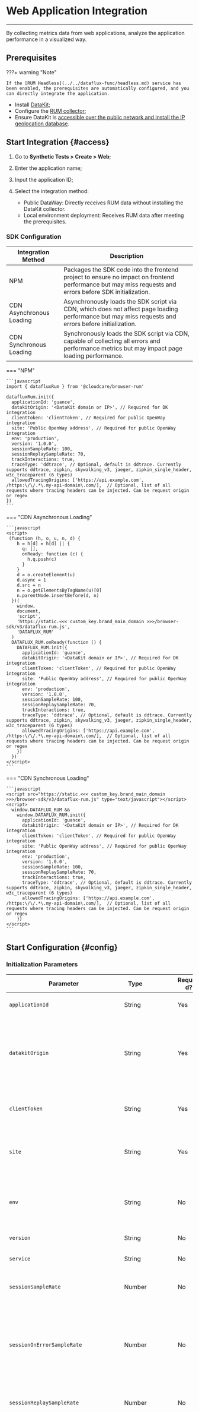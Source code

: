 # Web Application Integration

---

By collecting metrics data from web applications, analyze the application performance in a visualized way.

## Prerequisites

???+ warning "Note"

    If the [RUM Headless](../../dataflux-func/headless.md) service has been enabled, the prerequisites are automatically configured, and you can directly integrate the application.

- Install [DataKit](../../datakit/datakit-install.md);
- Configure the [RUM collector](../../integrations/rum.md);
- Ensure DataKit is [accessible over the public network and install the IP geolocation database](../../datakit/datakit-tools-how-to.md#install-ipdb).

## Start Integration {#access}

1. Go to **Synthetic Tests > Create > Web**;
2. Enter the application name;
3. Input the application ID;
4. Select the integration method:

   - Public DataWay: Directly receives RUM data without installing the DataKit collector.
   - Local environment deployment: Receives RUM data after meeting the prerequisites.

### SDK Configuration

| Integration Method | Description                                                                                         |
| ------------------ | ----------------------------------------------------------------------------------------------- |
| NPM               | Packages the SDK code into the frontend project to ensure no impact on frontend performance but may miss requests and errors before SDK initialization. |
| CDN Asynchronous Loading | Asynchronously loads the SDK script via CDN, which does not affect page loading performance but may miss requests and errors before initialization.         |
| CDN Synchronous Loading | Synchronously loads the SDK script via CDN, capable of collecting all errors and performance metrics but may impact page loading performance.               |

=== "NPM"

    ```javascript
    import { datafluxRum } from '@cloudcare/browser-rum'

    datafluxRum.init({
      applicationId: 'guance',
      datakitOrigin: '<DataKit domain or IP>', // Required for DK integration
      clientToken: 'clientToken', // Required for public OpenWay integration
      site: 'Public OpenWay address', // Required for public OpenWay integration
      env: 'production',
      version: '1.0.0',
      sessionSampleRate: 100,
      sessionReplaySampleRate: 70,
      trackInteractions: true,
      traceType: 'ddtrace', // Optional, default is ddtrace. Currently supports ddtrace, zipkin, skywalking_v3, jaeger, zipkin_single_header, w3c_traceparent (6 types)
      allowedTracingOrigins: ['https://api.example.com', /https:\/\/.*\.my-api-domain\.com/],  // Optional, list of all requests where tracing headers can be injected. Can be request origin or regex
    })
    ```

=== "CDN Asynchronous Loading"

    ```javascript
    <script>
     (function (h, o, u, n, d) {
        h = h[d] = h[d] || {
          q: [],
          onReady: function (c) {
            h.q.push(c)
          }
        }
        d = o.createElement(u)
        d.async = 1
        d.src = n
        n = o.getElementsByTagName(u)[0]
        n.parentNode.insertBefore(d, n)
      })(
        window,
        document,
        'script',
        'https://static.<<< custom_key.brand_main_domain >>>/browser-sdk/v3/dataflux-rum.js',
        'DATAFLUX_RUM'
      )
      DATAFLUX_RUM.onReady(function () {
        DATAFLUX_RUM.init({
          applicationId: 'guance',
          datakitOrigin: '<DataKit domain or IP>', // Required for DK integration
          clientToken: 'clientToken', // Required for public OpenWay integration
          site: 'Public OpenWay address', // Required for public OpenWay integration
          env: 'production',
          version: '1.0.0',
          sessionSampleRate: 100,
          sessionReplaySampleRate: 70,
          trackInteractions: true,
          traceType: 'ddtrace', // Optional, default is ddtrace. Currently supports ddtrace, zipkin, skywalking_v3, jaeger, zipkin_single_header, w3c_traceparent (6 types)
          allowedTracingOrigins: ['https://api.example.com', /https:\/\/.*\.my-api-domain\.com/],  // Optional, list of all requests where tracing headers can be injected. Can be request origin or regex
        })
      })
    </script>
    ```

=== "CDN Synchronous Loading"

    ```javascript
    <script src="https://static.<<< custom_key.brand_main_domain >>>/browser-sdk/v3/dataflux-rum.js" type="text/javascript"></script>
    <script>
      window.DATAFLUX_RUM &&
        window.DATAFLUX_RUM.init({
          applicationId: 'guance',
          datakitOrigin: '<DataKit domain or IP>', // Required for DK integration
          clientToken: 'clientToken', // Required for public OpenWay integration
          site: 'Public OpenWay address', // Required for public OpenWay integration
          env: 'production',
          version: '1.0.0',
          sessionSampleRate: 100,
          sessionReplaySampleRate: 70,
          trackInteractions: true,
          traceType: 'ddtrace', // Optional, default is ddtrace. Currently supports ddtrace, zipkin, skywalking_v3, jaeger, zipkin_single_header, w3c_traceparent (6 types)
          allowedTracingOrigins: ['https://api.example.com', /https:\/\/.*\.my-api-domain\.com/],  // Optional, list of all requests where tracing headers can be injected. Can be request origin or regex
        })
    </script>
    ```

## Start Configuration {#config}

### Initialization Parameters

| Parameter                                   | <div style="width: 60px">Type</div> | <div style="width: 60px">Required?</div> | <div style="width: 60px">Default Value</div> | Description                                                                                                                                                                                                                                                                                                                                                                                                                                                                                                                                                          |
| -------------------------------------- | ----------------------------------- | --------------------------------------- | ------------------------------------- | ------------------------------------------------------------------------------------------------------------------------------------------------------------------------------------------------------------------------------------------------------------------------------------------------------------------------------------------------------------------------------------------------------------------------------------------------------------------------------------------------------------------------------------------------------------- |
| `applicationId`                        | String                              | Yes                                     |                                       | The application ID created from <<< custom_key.brand_name >>>.                                                                                                                                                                                                                                                                                                                                                                                                                                                                                                                |
| `datakitOrigin`                        | String                              | Yes                                     |                                       | DataKit data reporting Origin Note: <br>`Protocol (including: //), domain name (or IP address)[and port number]`<br> For example:<br>[https://www.datakit.com](https://www.datakit.com);<br>[http://100.20.34.3:8088](http://100.20.34.3:8088).                                                                                                                                                                                                                                                                                                                                                   |
| `clientToken`                          | String                              | Yes                                     |                                       | The token for reporting data via openway, obtained from the <<< custom_key.brand_name >>> console (required for public openway integration).                                                                                                                                                                                                                                                                                                                                                                                                                                                       |
| `site`                                 | String                              | Yes                                     |                                       | The address for reporting data via public openway, obtained from the <<< custom_key.brand_name >>> console (required for public openway integration).                                                                                                                                                                                                                                                                                                                                                                                                                                                  |
| `env`                                  | String                              | No                                      |                                       | Current environment of the web application, such as prod: production environment; gray: gray environment; pre: pre-release environment; common: daily environment; local: local environment.                                                                                                                                                                                                                                                                                                                                                                                                                                                     |
| `version`                              | String                              | No                                      |                                       | Version number of the web application.                                                                                                                                                                                                                                                                                                                                                                                                                                                                                                                                            |
| `service`                              | String                              | No                                      | `browser`                             | Name of the current application's service. Default is `browser`, supports custom configuration.                                                                                                                                                                                                                                                                                                                                                                                                                                                                                                        |
| `sessionSampleRate`                    | Number                              | No                                      | `100`                                 | Percentage of metric data collection: <br>`100` means full collection; `0` means no collection.                                                                                                                                                                                                                                                                                                                                                                                                                                                                                                    |
| `sessionOnErrorSampleRate`             | Number                              | No                                      | `0`                                   | Error session compensation sampling rate: When a session is not sampled by `sessionSampleRate`, if an error occurs during the session, it will be collected at this ratio. Such sessions start recording events when an error occurs and continue until the session ends. SDK version requirement `>= 3.2.19`.                                                                                                                                                                                                                                                                                                                                                                            |
| `sessionReplaySampleRate`              | Number                              | No                                      | `100`                                 | [Session Replay](../session-replay/replay.md#config) data collection percentage: <br>`100` means full collection; `0` means no collection.                                                                                                                                                                                                                                                                                                                                                                                                                                                   |
| `sessionReplayOnErrorSampleRate`       | Number                              | No                                      | `0`                                   | [Session Replay](../session-replay/replay.md#config) error session replay compensation sampling rate: When a session is not sampled by `sessionReplaySampleRate`, if an error occurs during the session, it will be collected at this ratio. Such replays record events up to one minute before the error occurs and continue until the session ends. SDK version requirement `>= 3.2.19`.                                                                                                                                                                                                                                                                                                       |
| `trackSessionAcrossSubdomains`         | Boolean                             | No                                      | `false`                               | Subdomains under the same domain share cache.                                                                                                                                                                                                                                                                                                                                                                                                                                                                                                                              |
| `usePartitionedCrossSiteSessionCookie` | Boolean                             | No                                      | `false`                               | Whether to enable partitioned secure cross-site session cookies [More details](https://developers.google.com/privacy-sandbox/3pcd/chips?hl=en)                                                                                                                                                                                                                                                                                                                                                                                                                                                   |
| `useSecureSessionCookie`               | Boolean                             | No                                      | `false`                               | Use secure session cookies. This will disable RUM events sent over insecure (non-HTTPS) connections.                                                                                                                                                                                                                                                                                                                                                                                                                                                                                        |
| `traceType`                            | Enum                                | No                                      | `ddtrace`                             | Configure the type of tracing tool. If not configured, the default is `ddtrace`. Currently supports `ddtrace`, `zipkin`, `skywalking_v3`, `jaeger`, `zipkin_single_header`, `w3c_traceparent` (6 data types).<br><br>:warning: <br>1. `opentelemetry` supports `zipkin_single_header`, `w3c_traceparent`, `zipkin`, `jaeger` (4 types).<br>2. The effectiveness of this configuration depends on the `allowedTracingOrigins` setting.<br>3. Configuring the corresponding traceType requires appropriate API services. For setting different `Access-Control-Allow-Headers`, refer to [How APM Connects with RUM](../../application-performance-monitoring/collection/connect-web-app.md). |
| `traceId128Bit`                        | Boolean                             | No                                      | `false`                               | Whether to generate `traceID` in 128-byte format, corresponding to `traceType`. Currently supports types `zipkin`, `jaeger`.                                                                                                                                                                                                                                                                                                                                                                                                                                                                   |
| `allowedTracingOrigins`                | Array                               | No                                      | `[]`                                  | List of all requests where tracing headers can be injected. Can be request origins or regex patterns, origin: `protocol (including: //), domain name (or IP address)[and port number]`. _For example:<br>`["https://api.example.com", /https:\\/\\/._\\.my-api-domain\\.com/]`._                                                                                                                                                                                                                                                                                                                        |
| `allowedTracingUrls`                   | Array                               | No                                      | `[]`                                  | URL matching list associated with APM requests. Can be request URLs, regex patterns, or match functions, for example: `["https://api.example.com/xxx", /https:\/\/.*\.my-api-domain\.com\/xxx/, function(url) {if (url === 'xxx') { return false} else { return true }}]`. This parameter is an extension of the `allowedTracingOrigins` configuration, and configuring either one suffices.                                                                                                                                                                                                                                               |
| `trackUserInteractions`                | Boolean                             | No                                      | `false`                               | Whether to enable user interaction tracking.                                                                                                                                                                                                                                                                                                                                                                                                                                                                                                                                        |
| `actionNameAttribute`                  | String                              | No                                      |                                       | Version requirement:`>3.1.2`. Add custom attributes to elements to specify the action name. Specific usage, [Refer to details](./tracking-user-actions.md)                                                                                                                                                                                                                                                                                                                                                                                                                                                |
| `beforeSend`                           | Function(event, context):Boolean    | No                                      |                                       | Version requirement:`>3.1.2`. Intercept and modify data, [Refer to details](../../security/before-send.md)                                                                                                                                                                                                                                                                                                                                                                                                                                                                           |
| `storeContextsToLocal`                 | Boolean                             | No                                      |                                       | Version requirement:`>3.1.2`. Whether to cache user-defined data locally in localstorage, such as data added via `setUser`, `addGlobalContext` APIs.                                                                                                                                                                                                                                                                                                                                                                                                                                   |
| `storeContextsKey`                     | String                              | No                                      |                                       | Version requirement:`>3.1.18`. Define the key stored in localstorage, default is empty, auto-generated. This parameter mainly addresses issues of shared stores across different sub-paths under the same domain.                                                                                                                                                                                                                                                                                                                                                                                                                      |
| `compressIntakeRequests`               | Boolean                             | No                                      |                                       | Compress RUM data request content to reduce bandwidth usage when sending large amounts of data, while reducing the number of data transmission requests. Compression is completed in the WebWorker thread. For CSP security policies [Refer to CSP security](../../security/content-security-policy.md#webwork). SDK version requirement `>= 3.2.0`. Datakit version requirement `>=1.60 `. Deployment Plan requirement `>= 1.96.178`.                                                                                                                                                                                                                                                                    |
| `workerUrl`                            | String                              | No                                      |                                       | Both sessionReplay and compressIntakeRequests data compression are completed in the webwork thread, so by default, in cases where csp secure access is enabled, worker-src blob: needs to be allowed; this configuration allows adding self-hosted worker addresses. For CSP security policies [Refer to CSP security](../../security/content-security-policy.md#webwork). SDK version requirement `>= 3.2.0`.                                                                                                                                                                                                                                                        |